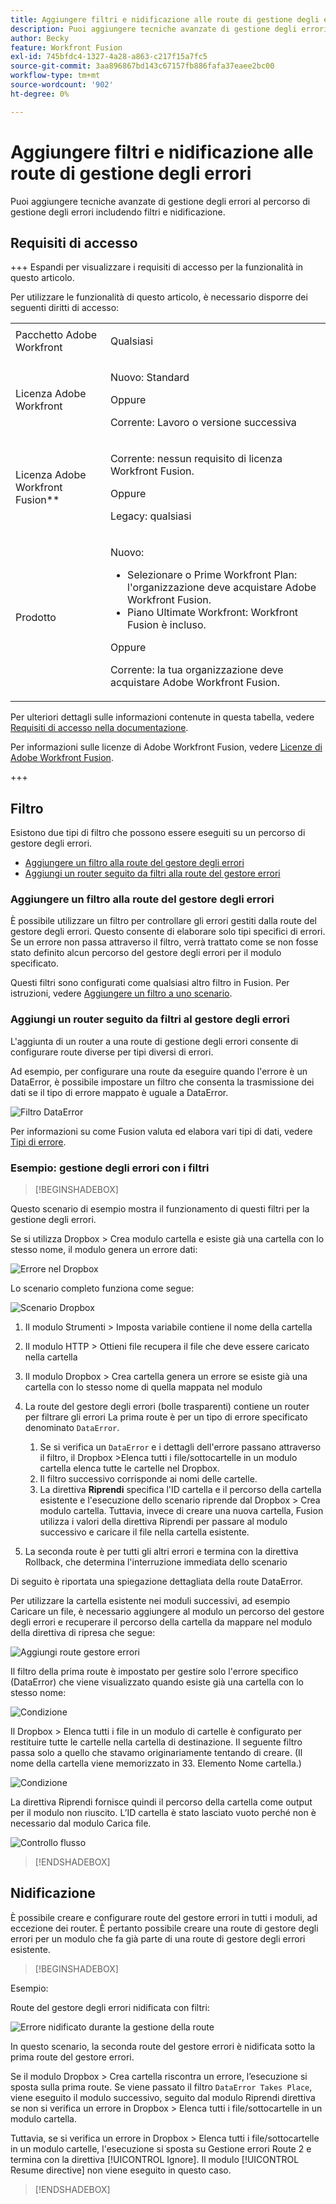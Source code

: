 ```yaml
---
title: Aggiungere filtri e nidificazione alle route di gestione degli errori
description: Puoi aggiungere tecniche avanzate di gestione degli errori al percorso di gestione degli errori includendo filtri e nidificazione.
author: Becky
feature: Workfront Fusion
exl-id: 745bfdc4-1327-4a28-a863-c217f15a7fc5
source-git-commit: 3aa896867bd143c67157fb886fafa37eaee2bc00
workflow-type: tm+mt
source-wordcount: '902'
ht-degree: 0%

---
```


# Aggiungere filtri e nidificazione alle route di gestione degli errori

Puoi aggiungere tecniche avanzate di gestione degli errori al percorso di gestione degli errori includendo filtri e nidificazione.

## Requisiti di accesso

+++ Espandi per visualizzare i requisiti di accesso per la funzionalità in questo articolo.

Per utilizzare le funzionalità di questo articolo, è necessario disporre dei seguenti diritti di accesso:

<table style="table-layout:auto">
 <col> 
 <col> 
 <tbody> 
  <tr> 
   <td role="rowheader">Pacchetto Adobe Workfront 
   <td> <p>Qualsiasi</p> </td> 
  </tr> 
  <tr data-mc-conditions=""> 
   <td role="rowheader">Licenza Adobe Workfront</td> 
   <td> <p>Nuovo: Standard</p><p>Oppure</p><p>Corrente: Lavoro o versione successiva</p> </td> 
  </tr> 
  <tr> 
   <td role="rowheader">Licenza Adobe Workfront Fusion**</td> 
   <td>
   <p>Corrente: nessun requisito di licenza Workfront Fusion.</p>
   <p>Oppure</p>
   <p>Legacy: qualsiasi </p>
   </td> 
  </tr> 
  <tr> 
   <td role="rowheader">Prodotto</td> 
   <td>
   <p>Nuovo:</p> <ul><li>Selezionare o Prime Workfront Plan: l'organizzazione deve acquistare Adobe Workfront Fusion.</li><li>Piano Ultimate Workfront: Workfront Fusion è incluso.</li></ul>
   <p>Oppure</p>
   <p>Corrente: la tua organizzazione deve acquistare Adobe Workfront Fusion.</p>
   </td> 
  </tr>
 </tbody> 
</table>

Per ulteriori dettagli sulle informazioni contenute in questa tabella, vedere [Requisiti di accesso nella documentazione](/help/workfront-fusion/references/licenses-and-roles/access-level-requirements-in-documentation.md).

Per informazioni sulle licenze di Adobe Workfront Fusion, vedere [Licenze di Adobe Workfront Fusion](/help/workfront-fusion/set-up-and-manage-workfront-fusion/licensing-operations-overview/license-automation-vs-integration.md).

+++

## Filtro

Esistono due tipi di filtro che possono essere eseguiti su un percorso di gestore degli errori.

* [Aggiungere un filtro alla route del gestore degli errori](#add-a-filter-to-the-error-handler-route)
* [Aggiungi un router seguito da filtri alla route del gestore errori](#add-a-router-followed-by-filters-to-the-error-handler)

### Aggiungere un filtro alla route del gestore degli errori

È possibile utilizzare un filtro per controllare gli errori gestiti dalla route del gestore degli errori. Questo consente di elaborare solo tipi specifici di errori. Se un errore non passa attraverso il filtro, verrà trattato come se non fosse stato definito alcun percorso del gestore degli errori per il modulo specificato.

Questi filtri sono configurati come qualsiasi altro filtro in Fusion. Per istruzioni, vedere [Aggiungere un filtro a uno scenario](/help/workfront-fusion/create-scenarios/add-modules/add-a-filter-to-a-scenario.md).

### Aggiungi un router seguito da filtri al gestore degli errori

L&#39;aggiunta di un router a una route di gestione degli errori consente di configurare route diverse per tipi diversi di errori.

Ad esempio, per configurare una route da eseguire quando l&#39;errore è un DataError, è possibile impostare un filtro che consenta la trasmissione dei dati se il tipo di errore mappato è uguale a DataError.

![Filtro DataError](assets/filter-dataerror.png)

Per informazioni su come Fusion valuta ed elabora vari tipi di dati, vedere [Tipi di errore](/help/workfront-fusion/references/errors/error-processing.md).

### Esempio: gestione degli errori con i filtri

>[!BEGINSHADEBOX]

Questo scenario di esempio mostra il funzionamento di questi filtri per la gestione degli errori.

Se si utilizza Dropbox > Crea modulo cartella e esiste già una cartella con lo stesso nome, il modulo genera un errore dati:

![Errore nel Dropbox](assets/dropbox.png)

Lo scenario completo funziona come segue:

![Scenario Dropbox](assets/dropbox-scenario.png)

1. Il modulo Strumenti > Imposta variabile contiene il nome della cartella
1. Il modulo HTTP > Ottieni file recupera il file che deve essere caricato nella cartella
1. Il modulo Dropbox > Crea cartella genera un errore se esiste già una cartella con lo stesso nome di quella mappata nel modulo
1. La route del gestore degli errori (bolle trasparenti) contiene un router per filtrare gli errori
La prima route è per un tipo di errore specificato denominato `DataError`.

   1. Se si verifica un `DataError` e i dettagli dell&#39;errore passano attraverso il filtro, il Dropbox >Elenca tutti i file/sottocartelle in un modulo cartella elenca tutte le cartelle nel Dropbox.
   1. Il filtro successivo corrisponde ai nomi delle cartelle.
   1. La direttiva **Riprendi** specifica l&#39;ID cartella e il percorso della cartella esistente e l&#39;esecuzione dello scenario riprende dal Dropbox > Crea modulo cartella. Tuttavia, invece di creare una nuova cartella, Fusion utilizza i valori della direttiva Riprendi per passare al modulo successivo e caricare il file nella cartella esistente.

1. La seconda route è per tutti gli altri errori e termina con la direttiva Rollback, che determina l&#39;interruzione immediata dello scenario

Di seguito è riportata una spiegazione dettagliata della route DataError.

Per utilizzare la cartella esistente nei moduli successivi, ad esempio Caricare un file, è necessario aggiungere al modulo un percorso del gestore degli errori e recuperare il percorso della cartella da mappare nel modulo della direttiva di ripresa che segue:

![Aggiungi route gestore errori](assets/add-error-handler-route.png)

Il filtro della prima route è impostato per gestire solo l&#39;errore specifico (DataError) che viene visualizzato quando esiste già una cartella con lo stesso nome:

![Condizione](assets/condition.png)

Il Dropbox > Elenca tutti i file in un modulo di cartelle è configurato per restituire tutte le cartelle nella cartella di destinazione. Il seguente filtro passa solo a quello che stavamo originariamente tentando di creare. (Il nome della cartella viene memorizzato in 33. Elemento Nome cartella.)

![Condizione](assets/condition2.png)

La direttiva Riprendi fornisce quindi il percorso della cartella come output per il modulo non riuscito. L’ID cartella è stato lasciato vuoto perché non è necessario dal modulo Carica file.

![Controllo flusso](assets/flow-control.png)

>[!ENDSHADEBOX]

## Nidificazione

È possibile creare e configurare route del gestore errori in tutti i moduli, ad eccezione dei router. È pertanto possibile creare una route di gestore degli errori per un modulo che fa già parte di una route di gestore degli errori esistente.

>[!BEGINSHADEBOX]

Esempio:

Route del gestore degli errori nidificata con filtri:

![Errore nidificato durante la gestione della route](assets/nested-error-handling-route.png)

In questo scenario, la seconda route del gestore errori è nidificata sotto la prima route del gestore errori.

Se il modulo Dropbox > Crea cartella riscontra un errore, l’esecuzione si sposta sulla prima route. Se viene passato il filtro `DataError Takes Place`, viene eseguito il modulo successivo, seguito dal modulo Riprendi direttiva se non si verifica un errore in Dropbox > Elenca tutti i file/sottocartelle in un modulo cartella.

Tuttavia, se si verifica un errore in Dropbox > Elenca tutti i file/sottocartelle in un modulo cartelle, l&#39;esecuzione si sposta su Gestione errori Route 2 e termina con la direttiva [!UICONTROL Ignore]. Il modulo [!UICONTROL Resume directive] non viene eseguito in questo caso.

>[!ENDSHADEBOX]
